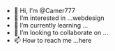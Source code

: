 - 👋 Hi, I’m @Camer777
- 👀 I’m interested in ...webdesign 
- 🌱 I’m currently learning ...
- 💞️ I’m looking to collaborate on ...
- 📫 How to reach me ...here

<!---
Camer777/Camer777 is a ✨ special ✨ repository because its `README.md` (this file) appears on your GitHub profile.
You can click the Preview link to take a look at your changes.
--->
